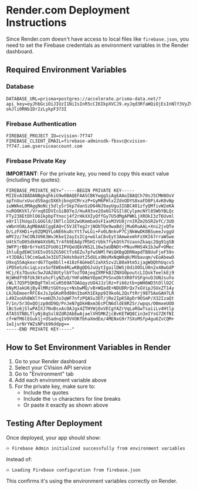 # Render.com Deployment Instructions

Since Render.com doesn't have access to local files like `firebase.json`, you need to set the Firebase credentials as environment variables in the Render dashboard.

## Required Environment Variables

### Database
```
DATABASE_URL=prisma+postgres://accelerate.prisma-data.net/?api_key=eyJhbGciOiJIUzI1NiIsInR5cCI6IkpXVCJ9.eyJqd3RfaWQiOjEsInNlY3VyZV9rZXkiOiJza19UckVveURyc2RBX09TQ2hoVTRKa2MiLCJhcGlfa2V5IjoiMDFLM1hGMzk2UUhZUkc1NlBTQlJSWUJHM1kiLCJ0ZW5hbnRfaWQiOiI1ZWVmN2NkZjNlY2I3ZGU4OGVmYWUwOTM3OTQ2NTYwYTUwOGI1Y2Y3YzQwN2Y3NzEzNmM1MTQ0Y2RkYTU3OGQ0IiwiaW50ZXJuYWxfc2VjcmV0IjoiMWU0MTQ5NmUtNzk1YS00OWIyLWJkMGEtOWJkOTFhNDVhZWQ3In0.SuXbRD7KR4S43NXzjf_-okJli0RNb1Dr2zLykpF373I
```

### Firebase Authentication
```
FIREBASE_PROJECT_ID=cvision-7f747
FIREBASE_CLIENT_EMAIL=firebase-adminsdk-fbsvc@cvision-7f747.iam.gserviceaccount.com
```

### Firebase Private Key
**IMPORTANT**: For the private key, you need to copy this exact value (including the quotes):
```
FIREBASE_PRIVATE_KEY="-----BEGIN PRIVATE KEY-----
MIIEvAIBADANBgkqhkiG9w0BAQEFAASCBKYwggSiAgEAAoIBAQCh70sJ5CMH8OsV
apTnUurxUucdS9agcDXKhjbnqVCMrxzP+GyM6PHlx2ZdnODYS8xaFD8Pi4vK0vNp
iuWWkeL0MAggNoNcj5dlySrSkp7danSzD64NJ9ayUgu3IGBC401zfyQMfivW2eKA
nuROOKVXl/Vrxq0IDVIcGiBO7eJ/HuA93ve2Oa6G7GSIl8CylpmcNYl8SWbYBLQc
FTy238EtDhlO61kpbpTYnocj4f2rHkXXIyQffGy7U5dMgAPWKLjXROkI3zT6Uvml
e8rIlIhUqoILGOGl8/INTlc1OX2wUKmmbaOsFIasM3VU8jrnIRZm2bSRZefC/3UD
vWbnVOALAgMBAAECggEAQ+C5VJETeg2rjNObTQe9waBdjjMu6RuAAL+Xni2jvQTe
D/LzFXHDi+y0ZQMQYLoNE6ku8cYtt7wLGi+Fo0LNnkvP7CjNkWwDK0BSueeJvggU
mMY2z/7mCONJU963WvJKkeI2ayIsICg+wGlaC8vEyt3AmwexmhFzXKI67rraWSwe
U4tkToD05dkKW4XVbRLTr4f69EAdp7MSHIrUbk7fykQth7VzaonZkaqc2Qg91gSB
3WFPjrBBr6rYeXSIFUd61IPVQeUQkVNS2L16w3aUBNDt+PNuvMHS4k1bJwF+OMec
1hluEgdEWCSXE5sO5SZG50CtTs6EZu7pfwSNMlfWiQKBgQDRNapdTB8UuFjeF59n
+YJD8Ail9CcmGwAJe3IUT2kHsh0aVt25dULx9NsMxNqW0qH/MVbavqm/vEoAbewO
U9xq55Aqkexrd67Tqe8bll+418zFAGHeDl2ahX5zv2LB0a9tm5ijagWQQhhUqcv5
iPD5eSzkciqLvzxSofEWEm4RLwKBgQDGJuUytIgailDWSjOdiOOSLU0n2x48wGdP
HCj/Es7Quskc5wJUAZ4UtylbYTozTOAjeqZXMFkBJZNXG0poutcLIQskTeelkEj9
NjWHdfYBfUk3KtohcFlyNZuO/YHFa0NeYDpmCPVSnxDktXR0fVSFgnvDJUNJsuYo
/WLl7Q5P5QKBgFTmlnCuR569ATOAGqyzUO4JJzlRz+Fi66ztb+pWH6WD3tOllO2C
bNyMJakU6jBy4lMRztGOtoyc+NsbwMQ/vB+WQadE+NDUDRrQx7xGVipJSUxZT14y
LkJbEmoerRFC6xJsJpGKoR9d80nIboKh1Ekpp9I9ko6L2QsftRrj9875AoGAH7LR
L49ZxoUh8WXlY+omHZhJo3qWF7nfzPQASu3DT/jRe2IpKS8pDr9OSmP/X32IzaQt
P/1n/5r3OxQOjzp0dD9Q/PnJeN7gDkHBxm3EcPCN6dldE8RZSr/wpqs/O0mxeUOD
lBcSx6jSlwPAIXJ7NvBsxAcOAJgx4ZTHYWjOxVECgYAZrVqLaRGwTsaiiLv4Htlp
ATA5STN8LTlyNj8qSsl8ZdR2AbEwAjaelVH5MKZjcBvKETWQ8Cin3eIYsG7ZKfNI
cf+WfM6lEGuk1j+OSadnq1VOVVOKfbhaXmdEe/4MENxG9r7SXoMSfp4gu6ZvCQM+
1w1jurNrYWZsNPsb96ddpg==
-----END PRIVATE KEY-----"
```

## How to Set Environment Variables in Render

1. Go to your Render dashboard
2. Select your CVision API service
3. Go to "Environment" tab
4. Add each environment variable above
5. For the private key, make sure to:
   - Include the quotes
   - Include the `\n` characters for line breaks
   - Or paste it exactly as shown above

## Testing After Deployment

Once deployed, your app should show:
```
🔥 Firebase Admin initialized successfully from environment variables
```

Instead of:
```
🔥 Loading Firebase configuration from firebase.json
```

This confirms it's using the environment variables correctly on Render.
